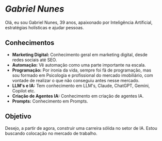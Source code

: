 # *Gabriel Nunes*

Olá, eu sou Gabriel Nunes, 39 anos, apaixonado por Inteligência Artificial, estratégias holísticas e ajudar pessoas.

## Conhecimentos

- **Marketing Digital:** Conhecimento geral em marketing digital, desde redes sociais até SEO.
- **Automação:** Vê automação como uma parte importante na escala.
- **Programação:** Por ironia da vida, sempre foi fã de programação, mas sou formado em Psicologia e profissional do mercado imobiliário, com vontade de realizar o que não conseguiu antes nesse mercado.
- **LLM's e IA:** Tem conhecimento em LLM's, Claude, ChatGPT, Gemini, Copilot etc.
- **Criação de Agentes IA:** Conhecimento em criação de agentes IA.
- **Prompts:** Conhecimento em Prompts.

## Objetivo

Desejo, a partir de agora, construir uma carreira sólida no setor de IA. Estou buscando colocação no mercado de trabalho.
